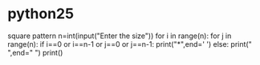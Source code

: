 # python25
square pattern
n=int(input("Enter the size"))
for i in range(n):
    for j in range(n):
        if i==0 or i==n-1 or j==0 or j==n-1:
            print("*",end=' ')
        else:
            print(" ",end=" ")
    print()
